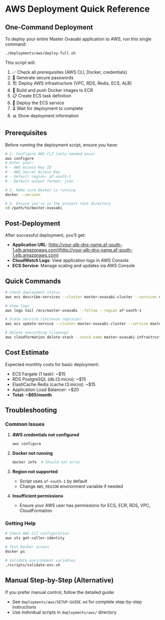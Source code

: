 # AWS Deployment Quick Reference

## One-Command Deployment

To deploy your entire Master Ovasabi application to AWS, run this single command:

```bash
./deployments/aws/deploy-full.sh
```

This script will:

1. ✅ Check all prerequisites (AWS CLI, Docker, credentials)
2. 🔐 Generate secure passwords
3. 🏗️ Deploy AWS infrastructure (VPC, RDS, Redis, ECS, ALB)
4. 🐳 Build and push Docker images to ECR
5. 📋 Create ECS task definition
6. 🚀 Deploy the ECS service
7. ⏳ Wait for deployment to complete
8. 📊 Show deployment information

## Prerequisites

Before running the deployment script, ensure you have:

```bash
# 1. Configure AWS CLI (only needed once)
aws configure
# Enter your:
# - AWS Access Key ID
# - AWS Secret Access Key  
# - Default region: af-south-1
# - Default output format: json

# 2. Make sure Docker is running
docker --version

# 3. Ensure you're in the project root directory
cd /path/to/master-ovasabi
```

## Post-Deployment

After successful deployment, you'll get:

- **Application URL**: [http://your-alb-dns-name.af-south-1.elb.amazonaws.com](http://your-alb-dns-name.af-south-1.elb.amazonaws.com)
- **CloudWatch Logs**: View application logs in AWS Console
- **ECS Service**: Manage scaling and updates via AWS Console

## Quick Commands

```bash
# Check deployment status
aws ecs describe-services --cluster master-ovasabi-cluster --services master-ovasabi-service --region af-south-1

# View logs
aws logs tail /ecs/master-ovasabi --follow --region af-south-1

# Scale service (increase replicas)
aws ecs update-service --cluster master-ovasabi-cluster --service master-ovasabi-service --desired-count 2 --region af-south-1

# Delete everything (cleanup)
aws cloudformation delete-stack --stack-name master-ovasabi-infrastructure --region af-south-1
```

## Cost Estimate

Expected monthly costs for basic deployment:

- ECS Fargate (1 task): ~$15
- RDS PostgreSQL (db.t3.micro): ~$15  
- ElastiCache Redis (cache.t3.micro): ~$15
- Application Load Balancer: ~$20
- **Total: ~$65/month**

## Troubleshooting

### Common Issues

1. **AWS credentials not configured**

   ```bash
   aws configure
   ```

2. **Docker not running**

   ```bash
   docker info  # Should not error
   ```

3. **Region not supported**
   - Script uses `af-south-1` by default
   - Change `AWS_REGION` environment variable if needed

4. **Insufficient permissions**
   - Ensure your AWS user has permissions for ECS, ECR, RDS, VPC, CloudFormation

### Getting Help

```bash
# Check AWS CLI configuration
aws sts get-caller-identity

# Test Docker access
docker ps

# Validate environment variables
./scripts/validate-env.sh
```

## Manual Step-by-Step (Alternative)

If you prefer manual control, follow the detailed guide:

- See `deployments/aws/SETUP-GUIDE.md` for complete step-by-step instructions
- Use individual scripts in `deployments/aws/` directory
